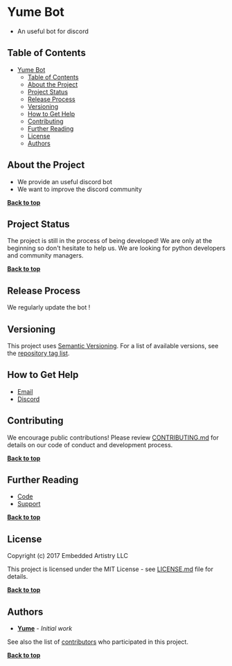 # Yume Bot

- An useful bot for discord

## Table of Contents

- [Yume Bot](#yume-bot)
  - [Table of Contents](#table-of-contents)
  - [About the Project](#about-the-project)
  - [Project Status](#project-status)
  - [Release Process](#release-process)
  - [Versioning](#versioning)
  - [How to Get Help](#how-to-get-help)
  - [Contributing](#contributing)
  - [Further Reading](#further-reading)
  - [License](#license)
  - [Authors](#authors)

## About the Project

- We provide an useful discord bot
- We want to improve the discord community

**[Back to top](#table-of-contents)**

## Project Status

The project is still in the process of being developed! We are only at the beginning so don't hesitate to help us.
We are looking for python developers and community managers.

**[Back to top](#table-of-contents)**

## Release Process

We regularly update the bot !

## Versioning

This project uses [Semantic Versioning](http://semver.org/). For a list of available versions, see the [repository tag list](https://github.com/yumenetwork/Yume-bot/tags).

## How to Get Help

- [Email](mailto:contact@yumenetwork.fr)
- [Discord](https://invite.gg/yumenetwork​)
  
## Contributing

We encourage public contributions! Please review [CONTRIBUTING.md](https://github.com/yumenetwork/Yume-Bot/blob/master/.github/CONTRIBUTING.md) for details on our code of conduct and development process.

**[Back to top](#table-of-contents)**

## Further Reading

- [Code](https://github.com/yumenetwork/Yume-Bot)
- [Support](https://invite.gg/yumenetwork)

**[Back to top](#table-of-contents)**

## License

Copyright (c) 2017 Embedded Artistry LLC

This project is licensed under the MIT License - see [LICENSE.md](LICENSE.md) file for details.

**[Back to top](#table-of-contents)**

## Authors

- **[Yume](https://github.com/yumenetwork)** - _Initial work_

See also the list of [contributors](https://github.com/yumenetwork/Yume-bot/contributors) who participated in this project.

**[Back to top](#table-of-contents)**

